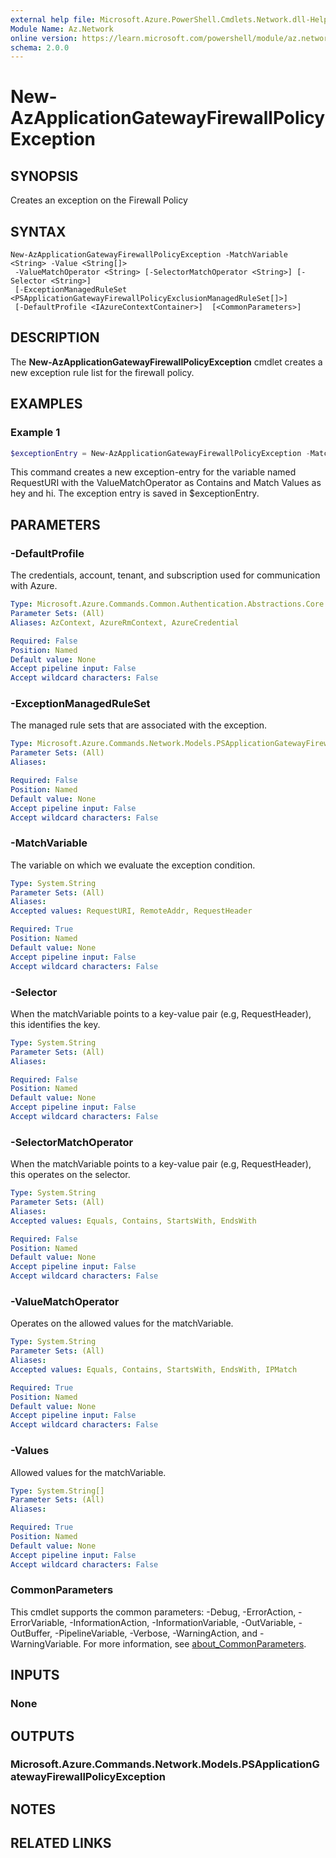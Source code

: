 ```yaml
---
external help file: Microsoft.Azure.PowerShell.Cmdlets.Network.dll-Help.xml
Module Name: Az.Network
online version: https://learn.microsoft.com/powershell/module/az.network/new-azapplicationgatewayfirewallpolicyexception
schema: 2.0.0
---
```


# New-AzApplicationGatewayFirewallPolicyException

## SYNOPSIS
Creates an exception on the Firewall Policy

## SYNTAX

```
New-AzApplicationGatewayFirewallPolicyException -MatchVariable <String> -Value <String[]>
 -ValueMatchOperator <String> [-SelectorMatchOperator <String>] [-Selector <String>]
 [-ExceptionManagedRuleSet <PSApplicationGatewayFirewallPolicyExclusionManagedRuleSet[]>]
 [-DefaultProfile <IAzureContextContainer>]  [<CommonParameters>]
```

## DESCRIPTION
The **New-AzApplicationGatewayFirewallPolicyException** cmdlet creates a new exception rule list for the firewall policy.

## EXAMPLES

### Example 1
```powershell
$exceptionEntry = New-AzApplicationGatewayFirewallPolicyException -MatchVariable "RequestURI" -Value "hey","hi" -ValueMatchOperator "Contains"
```

This command creates a new exception-entry for the variable named RequestURI with the ValueMatchOperator as Contains and Match Values as hey and hi. The exception entry is saved in $exceptionEntry.

## PARAMETERS

### -DefaultProfile
The credentials, account, tenant, and subscription used for communication with Azure.

```yaml
Type: Microsoft.Azure.Commands.Common.Authentication.Abstractions.Core.IAzureContextContainer
Parameter Sets: (All)
Aliases: AzContext, AzureRmContext, AzureCredential

Required: False
Position: Named
Default value: None
Accept pipeline input: False
Accept wildcard characters: False
```
### -ExceptionManagedRuleSet
The managed rule sets that are associated with the exception.
```yaml
Type: Microsoft.Azure.Commands.Network.Models.PSApplicationGatewayFirewallPolicyExclusionManagedRuleSet[]
Parameter Sets: (All)
Aliases:

Required: False
Position: Named
Default value: None
Accept pipeline input: False
Accept wildcard characters: False
```
### -MatchVariable
The variable on which we evaluate the exception condition.
```yaml
Type: System.String
Parameter Sets: (All)
Aliases:
Accepted values: RequestURI, RemoteAddr, RequestHeader

Required: True
Position: Named
Default value: None
Accept pipeline input: False
Accept wildcard characters: False
```

### -Selector
When the matchVariable points to a key-value pair (e.g, RequestHeader), this identifies the key.
```yaml
Type: System.String
Parameter Sets: (All)
Aliases:

Required: False
Position: Named
Default value: None
Accept pipeline input: False
Accept wildcard characters: False
```
### -SelectorMatchOperator
When the matchVariable points to a key-value pair (e.g, RequestHeader), this operates on the selector.
```yaml
Type: System.String
Parameter Sets: (All)
Aliases:
Accepted values: Equals, Contains, StartsWith, EndsWith

Required: False
Position: Named
Default value: None
Accept pipeline input: False
Accept wildcard characters: False
```
### -ValueMatchOperator
Operates on the allowed values for the matchVariable.
```yaml
Type: System.String
Parameter Sets: (All)
Aliases:
Accepted values: Equals, Contains, StartsWith, EndsWith, IPMatch

Required: True
Position: Named
Default value: None
Accept pipeline input: False
Accept wildcard characters: False
```
### -Values
Allowed values for the matchVariable.
```yaml
Type: System.String[]
Parameter Sets: (All)
Aliases:

Required: True
Position: Named
Default value: None
Accept pipeline input: False
Accept wildcard characters: False
```
### CommonParameters
This cmdlet supports the common parameters: -Debug, -ErrorAction, -ErrorVariable, -InformationAction, -InformationVariable, -OutVariable, -OutBuffer, -PipelineVariable, -Verbose, -WarningAction, and -WarningVariable. For more information, see [about_CommonParameters](http://go.microsoft.com/fwlink/?LinkID=113216).
## INPUTS
### None
## OUTPUTS
### Microsoft.Azure.Commands.Network.Models.PSApplicationGatewayFirewallPolicyException
## NOTES
## RELATED LINKS
